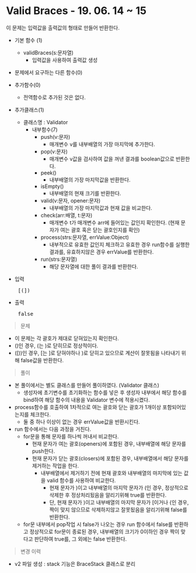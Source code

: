 # Valid Braces - 19. 06. 14 ~ 15

이 문제는 입력값을 출력값의 형태로 만들어 반환한다.

- 기본 함수 (1)
  - validBraces(s:문자열)
    - 입력값을 사용하여 출력값 생성
- 문제에서 요구하는 다른 함수(0)
- 추가함수(0) 
  - 전역함수로 추가된 것은 없다.
- 추가클래스(1)
  - 클래스명 : Validator
    - 내부함수(7)
      - push(v:문자)
        - 매개변수 v를 내부배열의 가장 마지막에 추가한다.
      - pop(v:문자)
        - 매개변수 v값을 검사하여 값을 꺼낸 결과를 boolean값으로 반환한다.
      - peek()
        - 내부배열의 가장 마지막값을 반환한다.
      - isEmpty()
        - 내부배열의 현재 크기를 반환한다.
      - valid(v:문자, opener:문자)
        - 내부배열의 가장 마지막값과 현재 값을 비교한다.
      - check(arr:배열, t:문자)
        - 매개변수 t가 매개변수 arr에 들어있는 값인지 확인한다. (현재 문자가 여는 괄호 혹은 닫는 괄호인지를 확인)
      - process(strs:문자열, errValue:Object)
        - 내부적으로 유효한 값인지 체크하고 유효한 경우 run함수를 실행한 결과를, 유효하지않은 경우 errValue를 반환한다.
      - run(strs:문자열)
        - 해당 문자열에 대한 풀이 결과를 반환한다.


- 입력
  <pre> [(]) </pre>
 
- 출력
  <pre> false </pre>

> 문제
  - 이 문제는 각 괄호가 제대로 닫혀있는지 확인한다.
  - ()인 경우, (는 )로 닫히므로 정상적이다.
  - ([))인 경우, [는 ]로 닫혀야하나 )로 닫히고 있으므로 계산이 잘못됨을 나타내기 위해 false값을 반환한다.

> 풀이
  - 본 풀이에서는 별도 클래스를 만들어 풀이하였다. (Validator 클래스)
    - 생성자에 초기변수를 초기화하는 함수를 넣은 후 생성자 내부에서 해당 함수를 bind하여 해당 함수의 내용을 Validator 변수에 적용시켰다.
  - process함수를 호출하여 1차적으로 여는 괄호와 닫는 괄호가 1개이상 포함되어있는지를 체크한다.
    - 둘 중 하나 이상이 없는 경우 errValue값을 반환시킨다.
  - run 함수에서는 다음 과정을 거친다.
    - for문을 통해 문자를 하나씩 꺼내서 비교한다.
      - 현재 문자가 여는 괄호(openers)에 포함된 경우, 내부배열에 해당 문자를 push한다.
      - 현재 문자가 닫는 괄호(closers)에 포함된 경우, 내부배열에서 해당 문자를 제거하는 작업을 한다.
        - 내부배열에서 제거하기 전에 현재 괄호와 내부배열의 마지막에 있는 값을 valid 함수를 사용하여 비교한다.
          - 현재 문자가 )이고 내부배열의 마지막 문자가 (인 경우, 정상적으로 삭제한 후 정상처리됬음을 알리기위해 true를 반환한다.
          - 단, 현재 문자가 )이고 내부배열의 마지막 문자가 [이거나 {인 경우, 짝이 맞지 않으므로 삭제하지않고 잘못됬음을 알리기위해 false를 반환한다.
    - for문 내부에서 pop작업 시 false가 나오는 경우 run 함수에서 false를 반환하고 정상적으로 for문이 종료된 경우, 내부배열의 크기가 0이하인 경우 짝이 맞다고 판단하여 true를, 그 외에는 false 반환한다.
  

>변경 이력
  - v2 파일 생성 : stack 기능은 BraceStack 클래스로 분리